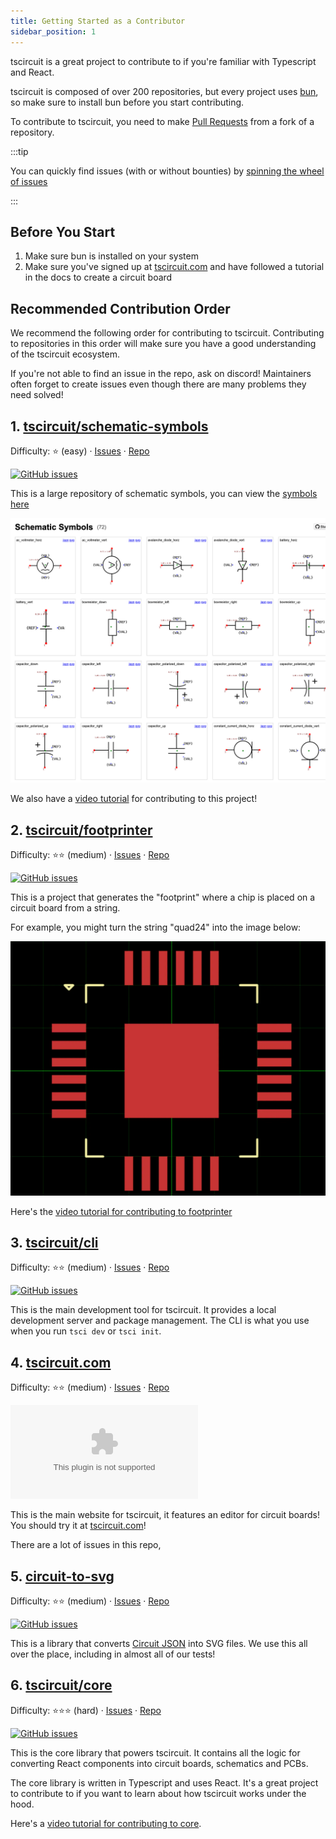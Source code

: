 ```yaml
---
title: Getting Started as a Contributor
sidebar_position: 1
---
```


tscircuit is a great project to contribute to if you're familiar with Typescript
and React.

tscircuit is composed of over 200 repositories, but every project uses [bun](https://bun.sh),
so make sure to install bun before you start contributing.

To contribute to tscircuit, you need to make [Pull Requests](https://docs.github.com/en/pull-requests/collaborating-with-pull-requests/proposing-changes-to-your-work-with-pull-requests/about-pull-requests) from a fork of a repository.

:::tip

You can quickly find issues (with or without bounties) by [spinning the wheel of issues](https://issues.tscircuit.com/)

:::

## Before You Start

1. Make sure bun is installed on your system
2. Make sure you've signed up at [tscircuit.com](https://tscircuit.com) and have followed a tutorial in the docs to create a circuit board

## Recommended Contribution Order

We recommend the following order for contributing to tscircuit. Contributing to repositories in this order will make sure you have a good understanding of the tscircuit ecosystem.

If you're not able to find an issue in the repo, ask on discord! Maintainers often forget to create issues even though there are many problems they need solved!

## 1. [tscircuit/schematic-symbols](https://github.com/tscircuit/schematic-symbols)

Difficulty: ⭐ (easy) · [Issues](https://github.com/tscircuit/schematic-symbols/issues) · [Repo](https://github.com/tscircuit/schematic-symbols)

[![GitHub issues](https://img.shields.io/github/issues/tscircuit/schematic-symbols)](https://github.com/tscircuit/schematic-symbols/issues)

This is a large repository of schematic symbols, you can view the [symbols here](https://symbols.tscircuit.com)

![Schematic Symbols Project](../../static/img/symbols.png)

We also have a [video tutorial](https://blog.tscircuit.com/i/149495167/help-us-build-the-largest-library-of-schematic-symbols) for contributing to this project!

## 2. [tscircuit/footprinter](https://github.com/tscircuit/footprinter)

Difficulty: ⭐⭐ (medium) · [Issues](https://github.com/tscircuit/footprinter/issues) · [Repo](https://github.com/tscircuit/footprinter)

[![GitHub issues](https://img.shields.io/github/issues/tscircuit/footprinter)](https://github.com/tscircuit/footprinter/issues)

This is a project that generates the "footprint" where a chip is placed on a circuit board from a string.

For example, you might turn the string "quad24" into the image below:

![Footprinter Project](../../static/img/footprinter.webp)

Here's the [video tutorial for contributing to footprinter](https://blog.tscircuit.com/p/learn-how-to-contribute-to-tscircuits)

## 3. [tscircuit/cli](https://github.com/tscircuit/cli)

Difficulty: ⭐⭐ (medium) · [Issues](https://github.com/tscircuit/cli/issues) · [Repo](https://github.com/tscircuit/cli)

[![GitHub issues](https://img.shields.io/github/issues/tscircuit/cli)](https://github.com/tscircuit/cli/issues)

This is the main development tool for tscircuit. It provides a local development server and package management. The CLI is what you use when you run `tsci dev` or `tsci init`.

## 4. [tscircuit.com](https://github.com/tscircuit/tscircuit.com)

Difficulty: ⭐⭐ (medium) · [Issues](https://github.com/tscircuit/tscircuit.com/issues) · [Repo](https://github.com/tscircuit/tscircuit.com)

[![GitHub issues](https://img.shields.io/github/issues/tscircuit/tscircuit.com)](https://github.com/tscircuit/tscircuit.com/issues)

This is the main website for tscircuit, it features an editor for circuit boards! You should try it at [tscircuit.com](https://tscircuit.com)!

There are a lot of issues in this repo,

## 5. [circuit-to-svg](https://github.com/tscircuit/circuit-to-svg)

Difficulty: ⭐⭐ (medium) · [Issues](https://github.com/tscircuit/circuit-to-svg/issues) · [Repo](https://github.com/tscircuit/circuit-to-svg)

[![GitHub issues](https://img.shields.io/github/issues/tscircuit/circuit-to-svg)](https://github.com/tscircuit/circuit-to-svg/issues)

This is a library that converts [Circuit JSON](https://github.com/tscircuit/circuit-json) into SVG files. We use
this all over the place, including in almost all of our
tests!

## 6. [tscircuit/core](https://github.com/tscircuit/core)

Difficulty: ⭐⭐⭐ (hard) · [Issues](https://github.com/tscircuit/core/issues) · [Repo](https://github.com/tscircuit/core)

[![GitHub issues](https://img.shields.io/github/issues/tscircuit/core)](https://github.com/tscircuit/core/issues)

This is the core library that powers tscircuit. It contains all the logic for converting React components into circuit boards, schematics and PCBs.

The core library is written in Typescript and uses React. It's a great project to contribute to if you want to learn about how tscircuit works under the hood.

Here's a [video tutorial for contributing to core](https://blog.tscircuit.com/p/learn-how-to-contribute-to-tscircuits-core).
